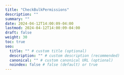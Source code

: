 ```yaml
---
title: "CheckBulkPermissions"
description: ""
summary: ""
date: 2024-04-12T14:00:09-04:00
lastmod: 2024-04-12T14:00:09-04:00
draft: false
weight: 30
toc: true
seo:
  title: "" # custom title (optional)
  description: "" # custom description (recommended)
  canonical: "" # custom canonical URL (optional)
  noindex: false # false (default) or true
---
```

